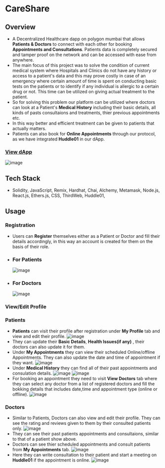 # CareShare

## Overview
 - A Decentralized Healthcare dapp on polygon mumbai that allows **Patients & Doctors** to connect with each other for booking **Appointments and Consultations**. Patients data is completely secured and tamper proof on the network and can be accessed with ease from anywhere.
- The main focus of this project was to solve the condition of current medical system where Hospitals and Clinics do not have any history or access to a patient's data and this may prove costly in case of an emergency where certain amount of time is spent on conducting basic tests on the patients or to identify if any individual is allergic to a certain drug or not. This time can be utilized on giving actual treatment to the patient.
- So for solving this problem our platform can be utilized where doctors can look at a Patient's **Medical History** including their basic details, all kinds of pasts consultaions and treatments, thier previous appointments etc.
- In this way better and efficient treatment can be given to patients that actually matters.
- Patients can also book for **Online Appointments** through our protocol, as we have integrated **Huddle01** in our dApp.

### [View dApp](https://careshare.netlify.app/)

![image](https://github.com/varunsh20/CareShare/assets/62187533/d6b2f4b3-0502-4465-9b90-59c3d2f47c31)

## Tech Stack
- Solidity, JavaScript, Remix, Hardhat, Chai, Alchemy, Metamask, Node.js, React.js, Ethers.js, CSS, ThirdWeb, Huddle01, 

## Usage
### Registration
 - Users can **Register** themselves either as a Patient or Doctor and fill their details accordingly, in this way an account is created for them on the basis of their role.
 - ### For Patients
   
   ![image](https://github.com/varunsh20/CareShare/assets/62187533/d1cabf7d-274b-48a5-94d3-6f575f397f59)
 - ### For Doctors
   
   ![image](https://github.com/varunsh20/CareShare/assets/62187533/ad797048-3766-432f-99dd-fd04aebb9bb8)
   
### View/Edit Profile
### Patients
 - **Patients** can visit their profile after registration under **My Profile** tab and view and edit their profile.
   ![image](https://github.com/varunsh20/CareShare/assets/62187533/b75cede3-e390-4c31-88f7-89bc2c208271)
- They can update their **Basic Details**, **Health Issues(if any)** , their doctors can also update it for them.
- Under **My Appointments** they can view their scheduled Online/offline Appointments. They can also update the date and time of appointment if they want.
   ![image](https://github.com/varunsh20/CareShare/assets/62187533/ab9c7e1f-9976-4c95-b7ca-675d25c77c46)
-  Under **Medical History** they can find all of their past appointments and consulation details.
  ![image](https://github.com/varunsh20/CareShare/assets/62187533/0161ca51-c4f9-4f4c-b2e9-c6c835daa8e2)
  ![image](https://github.com/varunsh20/CareShare/assets/62187533/81ae5adb-3357-46c7-908a-3cf9a99396d1)
- For booking an appointment they need to visit **View Doctors** tab where they can select any doctor from a list of registered doctors and fill the bokking details that includes date,time and appointment type (online or offline).
  ![image](https://github.com/varunsh20/CareShare/assets/62187533/45f66b59-3458-42be-af35-6961c65cc70d)

### Doctors
- Similar to Patients, Doctors can also view and edit their profile. They can see the rating and reviews given to them by their consulted patients only.
   ![image](https://github.com/varunsh20/CareShare/assets/62187533/e6db7a3a-7e32-4d5c-ab39-61bc1b11478a)
- They can see their past patients appointments and consultaions, similar to that of a patient show above.
- Doctors can see thier scheduled appointments and consult patients from **My Appointments** tab.
   ![image](https://github.com/varunsh20/CareShare/assets/62187533/b91ece1c-c731-4816-8af1-0ac238ea1fb1)
- Here they can write consultation to their patient and start a meeting on **Huddle01** if the appointment is online.
   ![image](https://github.com/varunsh20/CareShare/assets/62187533/1b86edff-1a00-4550-8181-1d19b37db78d)

